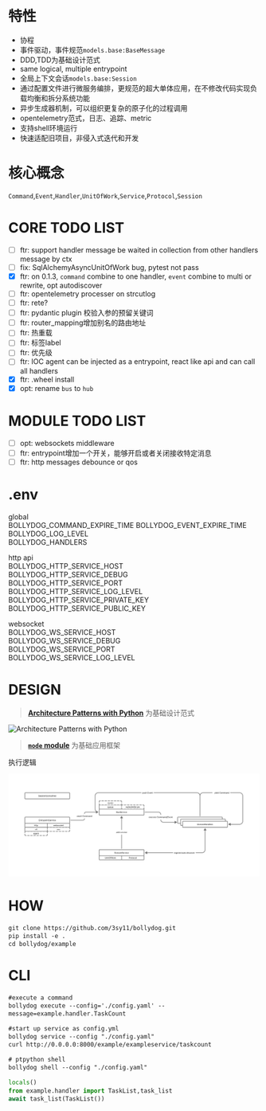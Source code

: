 # 特性

- 协程
- 事件驱动，事件规范`models.base:BaseMessage`
- DDD,TDD为基础设计范式
- same logical, multiple entrypoint
- 全局上下文会话`models.base:Session`
- 通过配置文件进行微服务编排，更规范的超大单体应用，在不修改代码实现负载均衡和拆分系统功能
- 异步生成器机制，可以组织更复杂的原子化的过程调用
- opentelemetry范式，日志、追踪、metric
- 支持shell环境运行
- 快速适配旧项目，非侵入式迭代和开发


# 核心概念

`Command`,`Event`,`Handler`,`UnitOfWork`,`Service`,`Protocol`,`Session`

# CORE TODO LIST

- [ ] ftr: support handler message be waited in collection from other handlers message by ctx
- [ ] fix: SqlAlchemyAsyncUnitOfWork bug, pytest not pass
- [X] ftr: on 0.1.3, `command` combine to one handler, `event` combine to multi or rewrite, opt autodiscover
- [ ] ftr: opentelemetry processer on strcutlog
- [ ] ftr: rete?
- [ ] ftr: pydantic plugin 校验入参的预留关键词
- [ ] ftr: router_mapping增加别名的路由地址
- [ ] ftr: 热重载
- [ ] ftr: 标签label
- [ ] ftr: 优先级
- [ ] ftr: IOC agent can be injected as a entrypoint, react like api and can call all handlers
- [X] ftr: .wheel install
- [X] opt: rename `bus` to `hub`

# MODULE TODO LIST

- [ ] opt: websockets middleware
- [ ] ftr: entrypoint增加一个开关，能够开启或者关闭接收特定消息
- [ ] ftr: http messages debounce or qos

# .env

global  
BOLLYDOG_COMMAND_EXPIRE_TIME
BOLLYDOG_EVENT_EXPIRE_TIME    
BOLLYDOG_LOG_LEVEL  
BOLLYDOG_HANDLERS  

http api  
BOLLYDOG_HTTP_SERVICE_HOST  
BOLLYDOG_HTTP_SERVICE_DEBUG  
BOLLYDOG_HTTP_SERVICE_PORT  
BOLLYDOG_HTTP_SERVICE_LOG_LEVEL  
BOLLYDOG_HTTP_SERVICE_PRIVATE_KEY  
BOLLYDOG_HTTP_SERVICE_PUBLIC_KEY

websocket  
BOLLYDOG_WS_SERVICE_HOST  
BOLLYDOG_WS_SERVICE_DEBUG  
BOLLYDOG_WS_SERVICE_PORT  
BOLLYDOG_WS_SERVICE_LOG_LEVEL


# DESIGN

> [__Architecture Patterns with Python__](https://www.cosmicpython.com/book/preface.html) 为基础设计范式

![Architecture Patterns with Python](https://www.cosmicpython.com/book/images/apwp_aa01.png)

> [__`mode` module__](https://github.com/faust-streaming/mode) 为基础应用框架

执行逻辑

![architecture](./docs/architecture.jpg)

# HOW

```shell
git clone https://github.com/3sy11/bollydog.git
pip install -e .
cd bollydog/example
```

# CLI

```shell
#execute a command  
bollydog execute --config='./config.yaml' --message=example.handler.TaskCount
```

```shell
#start up service as config.yml  
bollydog service --config "./config.yaml"
curl http://0.0.0.0:8000/example/exampleservice/taskcount
```

```shell
# ptpython shell
bollydog shell --config "./config.yaml"
```
```python
locals()
from example.handler import TaskList,task_list
await task_list(TaskList())
```
